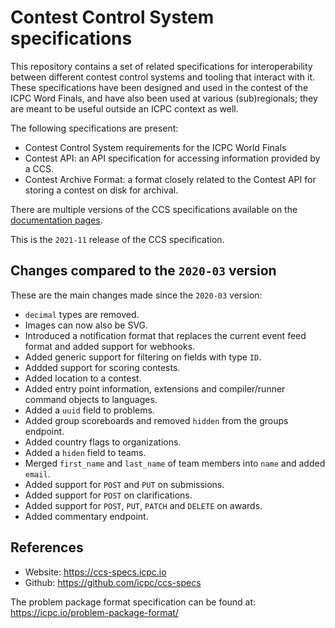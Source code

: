 # Contest Control System specifications

This repository contains a set of related specifications for
interoperability between different contest control systems and tooling
that interact with it. These specifications have been designed and
used in the contest of the ICPC Word Finals, and have also been used
at various (sub)regionals; they are meant to be useful outside an ICPC
context as well.

The following specifications are present:

* Contest Control System requirements for the ICPC World Finals
* Contest API: an API specification for accessing information
  provided by a CCS.
* Contest Archive Format: a format closely related to the Contest API
  for storing a contest on disk for archival.

There are multiple versions of the CCS specifications available on the
[documentation pages](https://ccs-specs.icpc.io/).

This is the `2021-11` release of the CCS specification.

## Changes compared to the `2020-03` version

These are the main changes made since the `2020-03` version:

* `decimal` types are removed.
* Images can now also be SVG.
* Introduced a notification format that replaces the current event feed
  format and added support for webhooks.
* Added generic support for filtering on fields with type `ID`.
* Addded support for scoring contests.
* Added location to a contest.
* Added entry point information, extensions and compiler/runner command objects
  to languages.
* Added a `uuid` field to problems.
* Added group scoreboards and removed `hidden` from the groups endpoint.
* Added country flags to organizations.
* Added a `hiden` field to teams.
* Merged `first_name` and `last_name` of team members into `name` and added `email`.
* Added support for `POST` and `PUT` on submissions.
* Added support for `POST` on clarifications.
* Added support for `POST`, `PUT`, `PATCH` and `DELETE` on awards.
* Added commentary endpoint.

## References

* Website: <https://ccs-specs.icpc.io>
* Github: <https://github.com/icpc/ccs-specs>

The problem package format specification can be found at: <https://icpc.io/problem-package-format/>
